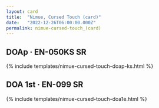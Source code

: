 ```yaml
---
layout: card
title:  "Nimue, Cursed Touch (card)"
date:   "2022-12-26T06:00:00.000Z"
permalink: nimue-cursed-touch_(card)
---
```


## DOAp &middot; EN-050KS SR

{% include templates/nimue-cursed-touch-doap-ks.html %}


## DOA 1st &middot; EN-099 SR

{% include templates/nimue-cursed-touch-doa1e.html %}
